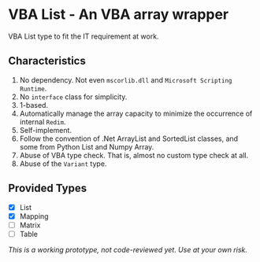 # VBA List - An VBA array wrapper

VBA List type to fit the IT requirement at work.

## Characteristics

1. No dependency. Not even `mscorlib.dll` and `Microsoft Scripting Runtime`.
2. No `interface` class for simplicity.
3. 1-based.
4. Automatically manage the array capacity to minimize the occurrence of internal `Redim`.
5. Self-implement.
6. Follow the convention of .Net ArrayList and SortedList classes, and some from Python List and Numpy Array. 
7. Abuse of VBA type check. That is, almost no custom type check at all.
8. Abuse of the `Variant` type.

## Provided Types

- [x] List
- [x] Mapping
- [ ] Matrix
- [ ] Table

*This is a working prototype, not code-reviewed yet. Use at your own risk.*
